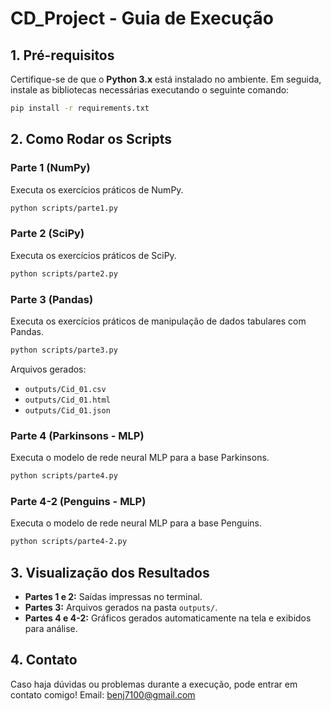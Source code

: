 
# CD_Project - Guia de Execução

## 1. Pré-requisitos
Certifique-se de que o **Python 3.x** está instalado no ambiente. Em seguida, instale as bibliotecas necessárias executando o seguinte comando:

```bash
pip install -r requirements.txt
```

## 2. Como Rodar os Scripts

### Parte 1 (NumPy)
Executa os exercícios práticos de NumPy.
```bash
python scripts/parte1.py
```

### Parte 2 (SciPy)
Executa os exercícios práticos de SciPy.
```bash
python scripts/parte2.py
```

### Parte 3 (Pandas)
Executa os exercícios práticos de manipulação de dados tabulares com Pandas.
```bash
python scripts/parte3.py
```
Arquivos gerados:
- `outputs/Cid_01.csv`
- `outputs/Cid_01.html`
- `outputs/Cid_01.json`

### Parte 4 (Parkinsons - MLP)
Executa o modelo de rede neural MLP para a base Parkinsons.
```bash
python scripts/parte4.py
```

### Parte 4-2 (Penguins - MLP)
Executa o modelo de rede neural MLP para a base Penguins.
```bash
python scripts/parte4-2.py
```

## 3. Visualização dos Resultados
- **Partes 1 e 2:** Saídas impressas no terminal.
- **Partes 3:** Arquivos gerados na pasta `outputs/`.
- **Partes 4 e 4-2:** Gráficos gerados automaticamente na tela e exibidos para análise.

## 4. Contato
Caso haja dúvidas ou problemas durante a execução, pode entrar em contato comigo!
Email: benj7100@gmail.com

